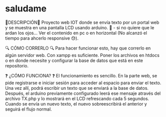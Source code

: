 # saludame
🔵DESCRIPCIÓN🔵
Proyecto web IOT donde se envía texto por un portal web y se muestra en una pantalla LCD usando arduino.
👀 - si no quiere que le ardan los ojos... Ver el contenido en pc o en horizontal (No alcanzó el tiempo para ahcerlo responsive 😓).

🔍 CÓMO CORRERLO 🔍
Para hacer funcionar esto, hay que correrlo en algún servidor web. Con xampp es suficiente. Poner los archivos en htdocs o en donde necesite y configurar la base de datos que está en este repositorio.

❓ ¿CÓMO FUNCIONA? ❓
El funcionamiento es sencillo. En la parte web, se pide registrarse e iniciar sesión para acceder al espacio para enviar el texto. Una vez allí, podrá escribir un texto que se enviará a la base de datos. Después, el arduino previamente configurado leerá ese mensaje através del archivo TX.php y lo mostrará en el LCD refrescando cada 5 segundos.
Cuando se envía un nuevo texto, el nuevo sobreescribirá el anterior y seguirá el flujo normal.

